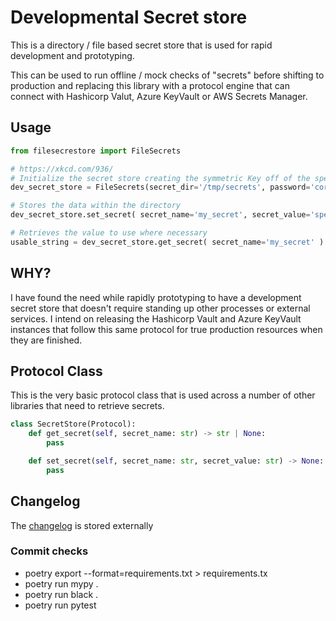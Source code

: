 # Developmental Secret store

This is a directory / file based secret store that is used for rapid development and prototyping.

This can be used to run offline / mock checks of "secrets" before shifting to production and replacing this library with a protocol engine that can connect with Hashicorp Valut, Azure KeyVault or AWS Secrets Manager.

## Usage
```python
from filesecrestore import FileSecrets

# https://xkcd.com/936/
# Initialize the secret store creating the symmetric Key off of the specified password
dev_secret_store = FileSecrets(secret_dir='/tmp/secrets', password='correcthorsebatterystaple')

# Stores the data within the directory
dev_secret_store.set_secret( secret_name='my_secret', secret_value='special data' )

# Retrieves the value to use where necessary
usable_string = dev_secret_store.get_secret( secret_name='my_secret' )
```

## WHY?

I have found the need while rapidly prototyping to have a development secret store that doesn't require standing up other processes or external services. I intend on releasing the Hashicorp Vault and Azure KeyVault instances that follow this same protocol for true production resources when they are finished.


## Protocol Class

This is the very basic protocol class that is used across a number of other libraries that need to retrieve secrets.

```python
class SecretStore(Protocol):
    def get_secret(self, secret_name: str) -> str | None:
        pass

    def set_secret(self, secret_name: str, secret_value: str) -> None:
        pass
```

## Changelog
The [changelog](./CHANGELOG.md) is stored externally

### Commit checks
* poetry export --format=requirements.txt > requirements.tx
* poetry run mypy .
* poetry run black .
* poetry run pytest
